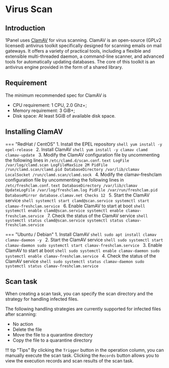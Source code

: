 
# Virus Scan

## Introduction

1Panel uses [ClamAV](https://www.clamav.net/) for virus scanning. ClamAV is an open-source (GPLv2 licensed) antivirus toolkit specifically designed for scanning emails on mail gateways. It offers a variety of practical tools, including a flexible and extensible multi-threaded daemon, a command-line scanner, and advanced tools for automatically updating databases. The core of this toolkit is an antivirus engine provided in the form of a shared library.

## Requirement

The minimum recommended spec for ClamAV is

- CPU requirement: 1 CPU, 2.0 Ghz+;
- Memory requirement: 3 GiB+;
- Disk space: At least 5GiB of available disk space.

## Installing ClamAV

=== "RedHat / CentOS"
    1. Install the EPEL repository
    ```shell
    yum install -y epel-release
    ```
    2. Install ClamAV
    ```shell
    yum install -y clamav clamd clamav-update
    ```
    3. Modify the ClamAV configuration file by uncommenting the following lines in `/etc/clamd.d/scan.conf`.
    ```text
    LogFile /var/log/clamd.scan
    LogFileMaxSize 2M
    PidFile /run/clamd.scan/clamd.pid
    DatabaseDirectory /var/lib/clamav
    LocalSocket /run/clamd.scan/clamd.sock
    ```
    4. Modify the clamav-freshclam configuration file by uncommenting the following lines in `/etc/freshclam.conf`.
    ```text
    DatabaseDirectory /var/lib/clamav
    UpdateLogFile /var/log/freshclam.log
    PidFile /var/run/freshclam.pid
    DatabaseMirror database.clamav.net
    Checks 12
    ```
    5. Start the ClamAV service
    ```shell
    systemctl start clamd@scan.service
    systemctl start clamav-freshclam.service
    ```
    6. Enable ClamAV to start at boot
    ```shell
    systemctl enable clamd@scan.service
    systemctl enable clamav-freshclam.service
    ```
    7. Check the status of the ClamAV service
    ```shell
    systemctl status clamd@scan.service
    systemctl status clamav-freshclam.service
    ```

=== "Ubuntu / Debian"
    1. Install ClamAV
    ```shell
    sudo apt install clamav clamav-daemon -y
    ```
    2. Start the ClamAV service
    ```shell
    sudo systemctl start clamav-daemon
    sudo systemctl start clamav-freshclam.service
    ```
    3. Enable ClamAV to start at boot
    ```shell
    sudo systemctl enable clamav-daemon
    sudo systemctl enable clamav-freshclam.service
    ```
    4. Check the status of the ClamAV service
    ```shell
    sudo systemctl status clamav-daemon
    sudo systemctl status clamav-freshclam.service
    ```

## Scan task

When creating a scan task, you can specify the scan directory and the strategy for handling infected files.

The following handling strategies are currently supported for infected files after scanning:

- No action
- Delete the file
- Move the file to a quarantine directory
- Copy the file to a quarantine directory

!!! tip "Tips"
    By clicking the `Trigger` button in the operation column, you can manually execute the scan task. Clicking the `Records` button allows you to view the execution records and scan results of the scan task.